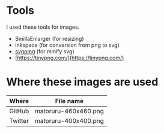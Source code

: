 # Tools

I used these tools for images.

- SmillaEnlarger (for resizing)
- inkspace (for conversion from png to svg)
- [svgomg](https://jakearchibald.github.io/svgomg/) (for minify svg)
- [https://tinypng.com/](https://tinypng.com/)

# Where these images are used

| Where | File name |
|---|---|
| GitHub | matoruru-460x460.png |
| Twitter | matoruru-400x400.png |
